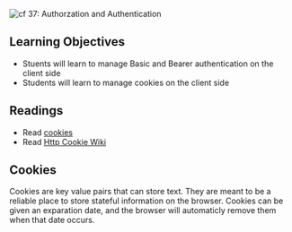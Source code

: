![cf](http://i.imgur.com/7v5ASc8.png) 37: Authorzation and Authentication 

## Learning Objectives
* Stuents will learn to manage Basic and Bearer authentication on the client side
* Students will learn to manage cookies on the client side 

## Readings
* Read [cookies](https://www.quirksmode.org/js/cookies.html)
* Read [Http Cookie Wiki](https://en.wikipedia.org/wiki/HTTP_cookie)

## Cookies 
Cookies are key value pairs that can store text. They are meant to be a reliable place to store stateful information on the browser. Cookies can be given an exparation date, and the browser will automaticly remove them when that date occurs.
